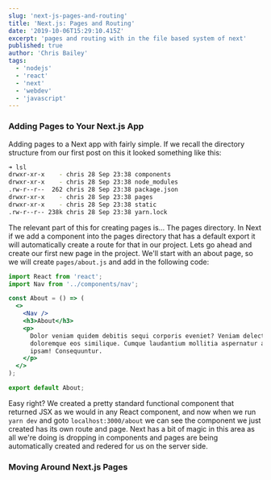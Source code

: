 ```yaml
---
slug: 'next-js-pages-and-routing'
title: 'Next.js: Pages and Routing'
date: '2019-10-06T15:29:10.415Z'
excerpt: 'pages and routing with in the file based system of next'
published: true
author: 'Chris Bailey'
tags:
  - 'nodejs'
  - 'react'
  - 'next'
  - 'webdev'
  - 'javascript'
---
```


### Adding Pages to Your Next.js App

Adding pages to a Next app with fairly simple. If we recall the directory structure from our first post on this it looked something like this:

```bash
➜ lsl
drwxr-xr-x    - chris 28 Sep 23:38 components
drwxr-xr-x    - chris 28 Sep 23:38 node_modules
.rw-r--r--  262 chris 28 Sep 23:38 package.json
drwxr-xr-x    - chris 28 Sep 23:38 pages
drwxr-xr-x    - chris 28 Sep 23:38 static
.rw-r--r-- 238k chris 28 Sep 23:38 yarn.lock
```

The relevant part of this for creating pages is... The pages directory. In Next if we add a component into the pages directory that has a default export it will automatically create a route for that in our project. Lets go ahead and create our first new page in the project. We'll start with an about page, so we will create `pages/about.js` and add in the following code:

```jsx
import React from 'react';
import Nav from '../components/nav';

const About = () => (
  <>
    <Nav />
    <h3>About</h3>
    <p>
      Dolor veniam quidem debitis sequi corporis eveniet? Veniam delectus porro
      doloremque eos similique. Cumque laudantium mollitia aspernatur amet
      ipsam! Consequuntur.
    </p>
  </>
);

export default About;
```

Easy right? We created a pretty standard functional component that returned JSX as we would in any React component, and now when we run `yarn dev` and goto `localhost:3000/about` we can see the component we just created has its own route and page. Next has a bit of magic in this area as all we're doing is dropping in components and pages are being automatically created and redered for us on the server side.

### Moving Around Next.js Pages
